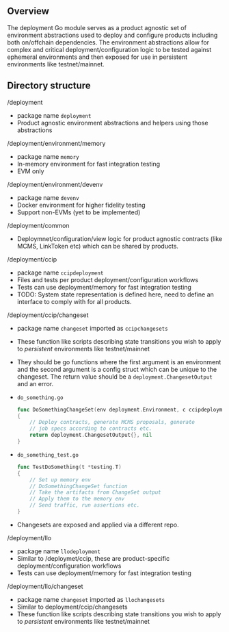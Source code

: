 ## Overview
The deployment Go module serves as a product agnostic set of environment
abstractions used to deploy and configure products including both on/offchain
dependencies. The environment abstractions allow for complex and critical
deployment/configuration logic to be tested against ephemeral environments
and then exposed for use in persistent environments like testnet/mainnet.

## Directory structure

/deployment
- package name `deployment`
- Product agnostic environment abstractions and helpers using those
  abstractions

/deployment/environment/memory
- package name `memory`
- In-memory environment for fast integration testing
- EVM only

/deployment/environment/devenv
- package name `devenv`
- Docker environment for higher fidelity testing
- Support non-EVMs (yet to be implemented)

/deployment/common
- Deploymnet/configuration/view logic for product agnostic
contracts (like MCMS, LinkToken etc) which can be shared
by products.

/deployment/ccip
- package name `ccipdeployment`
- Files and tests per product deployment/configuration workflows
- Tests can use deployment/memory for fast integration testing
- TODO: System state representation is defined here, need to define
  an interface to comply with for all products.

/deployment/ccip/changeset
- package name `changeset` imported as `ccipchangesets`
- These function like scripts describing state transitions
  you wish to apply to _persistent_ environments like testnet/mainnet
- They should be go functions where the first argument is an
  environment and the second argument is a config struct which can be unique to the 
  changeset. The return value should be a `deployment.ChangesetOutput` and an error.

-  `do_something.go`
    ```Go
    func DoSomethingChangeSet(env deployment.Environment, c ccipdeployment.Config) (deployment.ChangesetOutput, error)
    {
        // Deploy contracts, generate MCMS proposals, generate
        // job specs according to contracts etc.
        return deployment.ChangesetOutput{}, nil
    }
    ```

-  `do_something_test.go`
    ```Go
    func TestDoSomething(t *testing.T)
    {
        // Set up memory env
        // DoSomethingChangeSet function
        // Take the artifacts from ChangeSet output
        // Apply them to the memory env
        // Send traffic, run assertions etc.
    }
    ```
- Changesets are exposed and applied via a different repo. 

/deployment/llo
- package name `llodeployment`
- Similar to /deploymet/ccip, these are product-specific deployment/configuration workflows
- Tests can use deployment/memory for fast integration testing

/deployment/llo/changeset
- package name `changeset` imported as `llochangesets`
- Similar to deployment/ccip/changesets
- These function like scripts describing state transitions
  you wish to apply to _persistent_ environments like testnet/mainnet
